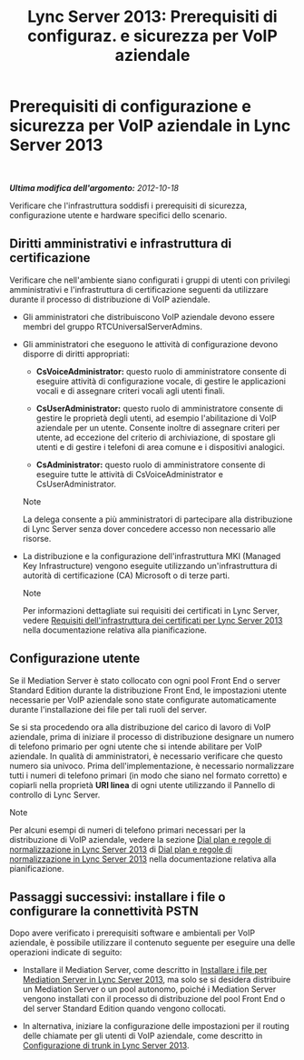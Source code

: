 ﻿---
title: "Lync Server 2013: Prerequisiti di configuraz. e sicurezza per VoIP aziendale"
TOCTitle: Prerequisiti di configurazione e sicurezza per VoIP aziendale
ms:assetid: 15354abe-733e-466b-bcd4-a6cfbf58caf8
ms:mtpsurl: https://technet.microsoft.com/it-it/library/Gg398221(v=OCS.15)
ms:contentKeyID: 49299778
ms.date: 08/24/2015
mtps_version: v=OCS.15
ms.translationtype: HT
---

# Prerequisiti di configurazione e sicurezza per VoIP aziendale in Lync Server 2013

 

_**Ultima modifica dell'argomento:** 2012-10-18_

Verificare che l'infrastruttura soddisfi i prerequisiti di sicurezza, configurazione utente e hardware specifici dello scenario.

## Diritti amministrativi e infrastruttura di certificazione

Verificare che nell'ambiente siano configurati i gruppi di utenti con privilegi amministrativi e l'infrastruttura di certificazione seguenti da utilizzare durante il processo di distribuzione di VoIP aziendale.

  - Gli amministratori che distribuiscono VoIP aziendale devono essere membri del gruppo RTCUniversalServerAdmins.

  - Gli amministratori che eseguono le attività di configurazione devono disporre di diritti appropriati:
    
      - **CsVoiceAdministrator:** questo ruolo di amministratore consente di eseguire attività di configurazione vocale, di gestire le applicazioni vocali e di assegnare criteri vocali agli utenti finali.
    
      - **CsUserAdministrator:** questo ruolo di amministratore consente di gestire le proprietà degli utenti, ad esempio l'abilitazione di VoIP aziendale per un utente. Consente inoltre di assegnare criteri per utente, ad eccezione del criterio di archiviazione, di spostare gli utenti e di gestire i telefoni di area comune e i dispositivi analogici.
    
      - **CsAdministrator:** questo ruolo di amministratore consente di eseguire tutte le attività di CsVoiceAdministrator e CsUserAdministrator.
    

    > [!NOTE]
    > La delega consente a più amministratori di partecipare alla distribuzione di Lync Server senza dover concedere accesso non necessario alle risorse.



  - La distribuzione e la configurazione dell'infrastruttura MKI (Managed Key Infrastructure) vengono eseguite utilizzando un'infrastruttura di autorità di certificazione (CA) Microsoft o di terze parti.
    

    > [!NOTE]
    > Per informazioni dettagliate sui requisiti dei certificati in Lync Server, vedere <A href="lync-server-2013-certificate-infrastructure-requirements.md">Requisiti dell'infrastruttura dei certificati per Lync Server 2013</A> nella documentazione relativa alla pianificazione.



## Configurazione utente

Se il Mediation Server è stato collocato con ogni pool Front End o server Standard Edition durante la distribuzione Front End, le impostazioni utente necessarie per VoIP aziendale sono state configurate automaticamente durante l'installazione dei file per tali ruoli del server.

Se si sta procedendo ora alla distribuzione del carico di lavoro di VoIP aziendale, prima di iniziare il processo di distribuzione designare un numero di telefono primario per ogni utente che si intende abilitare per VoIP aziendale. In qualità di amministratori, è necessario verificare che questo numero sia univoco. Prima dell'implementazione, è necessario normalizzare tutti i numeri di telefono primari (in modo che siano nel formato corretto) e copiarli nella proprietà **URI linea** di ogni utente utilizzando il Pannello di controllo di Lync Server.


> [!NOTE]
> Per alcuni esempi di numeri di telefono primari necessari per la distribuzione di VoIP aziendale, vedere la sezione <A href="lync-server-2013-dial-plans-and-normalization-rules.md">Dial plan e regole di normalizzazione in Lync Server 2013</A> di <A href="lync-server-2013-dial-plans-and-normalization-rules.md">Dial plan e regole di normalizzazione in Lync Server 2013</A> nella documentazione relativa alla pianificazione.



## Passaggi successivi: installare i file o configurare la connettività PSTN

Dopo avere verificato i prerequisiti software e ambientali per VoIP aziendale, è possibile utilizzare il contenuto seguente per eseguire una delle operazioni indicate di seguito:

  - Installare il Mediation Server, come descritto in [Installare i file per Mediation Server in Lync Server 2013](lync-server-2013-install-the-files-for-mediation-server.md), ma solo se si desidera distribuire un Mediation Server o un pool autonomo, poiché i Mediation Server vengono installati con il processo di distribuzione del pool Front End o del server Standard Edition quando vengono collocati.

  - In alternativa, iniziare la configurazione delle impostazioni per il routing delle chiamate per gli utenti di VoIP aziendale, come descritto in [Configurazione di trunk in Lync Server 2013](lync-server-2013-configuring-trunks.md).

